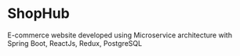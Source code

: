# ShopHub
E-commerce website developed using Microservice architecture with Spring Boot, ReactJs, Redux, PostgreSQL
